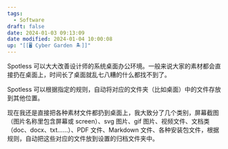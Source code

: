 ```yaml
---
tags:
  - Software
draft: false
date: 2024-01-03 09:13:09
date modified: 2024-01-04 10:00:08
up: "[[🖥️ Cyber Garden 🏝️]]"
---
```


Spotless 可以大大改善设计师的系统桌面办公环境。一般来说大家的素材都会直接扔在桌面上，时间长了桌面就乱七八糟的什么都找不到了。

Spotless 可以根据指定的规则，自动将对应的文件夹（比如桌面）中的文件存放到其他位置。

现在我还是直接把各种素材文件都扔到桌面上，我大致分了几个类别，屏幕截图（图片名称里包含屏幕或 screen）、svg 图片、gif 图片、视频文件、文档类（doc、docx、txt……）、PDF 文件、Markdown 文件、各种安装包文件，根据规则，自动把这些对应的文件放到设置的归档文件夹中。

